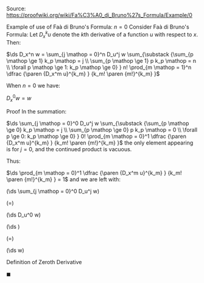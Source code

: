 # 

Source: https://proofwiki.org/wiki/Fa%C3%A0_di_Bruno%27s_Formula/Example/0

Example of use of Faà di Bruno's Formula: $n = 0$
Consider Faà di Bruno's Formula:
Let $D_x^k u$ denote the $k$th derivative of a function $u$ with respect to $x$.
Then:

$\ds D_x^n w = \sum_{j \mathop = 0}^n D_u^j w \sum_{\substack {\sum_{p \mathop \ge 1} k_p \mathop = j \\ \sum_{p \mathop \ge 1} p k_p \mathop = n \\ \forall p \mathop \ge 1: k_p \mathop \ge 0} } n! \prod_{m \mathop = 1}^n \dfrac {\paren {D_x^m u}^{k_m} } {k_m! \paren {m!}^{k_m} }$

When $n = 0$ we have:

$D_x^0 w = w$


Proof
In the summation:

$\ds \sum_{j \mathop = 0}^0 D_u^j w \sum_{\substack {\sum_{p \mathop \ge 0} k_p \mathop = j \\ \sum_{p \mathop \ge 0} p k_p \mathop = 0 \\ \forall p \ge 0: k_p \mathop \ge 0} } 0! \prod_{m \mathop = 0}^1 \dfrac {\paren {D_x^m u}^{k_m} } {k_m! \paren {m!}^{k_m} }$
the only element appearing is for $j = 0$, and the continued product is vacuous.

Thus:

$\ds \prod_{m \mathop = 0}^1 \dfrac {\paren {D_x^m u}^{k_m} } {k_m! \paren {m!}^{k_m} } = 1$
and we are left with:














\(\ds \sum_{j \mathop = 0}^0 D_u^j w\)

\(=\)







\(\ds D_u^0 w\)




















\(\ds \)

\(=\)







\(\ds w\)





Definition of Zeroth Derivative



$\blacksquare$





